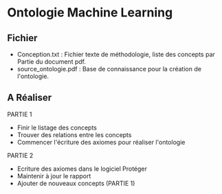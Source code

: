 # Ontologie Machine Learning

## Fichier

- Conception.txt : Fichier texte de méthodologie, liste des concepts par Partie du document pdf.
- source_ontologie.pdf : Base de connaissance pour la création de l'ontologie.

## A Réaliser

PARTIE 1
- Finir le listage des concepts
- Trouver des relations entre les concepts
- Commencer l'écriture des axiomes pour réaliser l'ontologie

PARTIE 2
- Ecriture des axiomes dans le logiciel Protéger
- Maintenir à jour le rapport
- Ajouter de nouveaux concepts (PARTIE 1)

